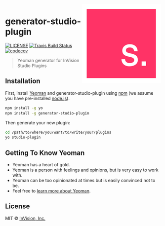 <img align="right" src="images/studio.png">

# generator-studio-plugin

[![LICENSE](https://img.shields.io/badge/license-MIT-orange.svg)](LICENSE) [![Travis Build Status](https://travis-ci.com/InVisionApp/generator-studio-plugin.svg?token=g3DfmKs46qxeTx5EwNEw&branch=master)](https://travis-ci.com/InVisionApp/generator-studio-plugin)
[![codecov](https://codecov.io/gh/InVisionApp/generator-studio-plugin/branch/master/graph/badge.svg?token=I9IGBzprlC)](https://codecov.io/gh/InVisionApp/generator-studio-plugin)

> Yeoman generator for InVision Studio Plugins

## Installation

First, install [Yeoman](http://yeoman.io) and generator-studio-plugin using [npm](https://www.npmjs.com/) (we assume you have pre-installed [node.js](https://nodejs.org/)).

```bash
npm install -g yo
npm install -g generator-studio-plugin
```

Then generate your new plugin:

```bash
cd /path/to/where/you/want/to/write/your/plugins
yo studio-plugin
```

## Getting To Know Yeoman

 * Yeoman has a heart of gold.
 * Yeoman is a person with feelings and opinions, but is very easy to work with.
 * Yeoman can be too opinionated at times but is easily convinced not to be.
 * Feel free to [learn more about Yeoman](http://yeoman.io/).

## License

MIT © [InVision, Inc.](https://www.invisionapp.com/studio)
